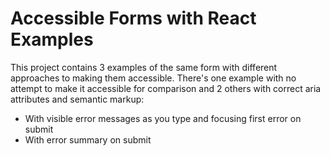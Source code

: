 # Accessible Forms with React Examples

This project contains 3 examples of the same form with different approaches to making them accessible. There's one example with no attempt to make it accessible for comparison and 2 others with correct aria attributes and semantic markup:

- With visible error messages as you type and focusing first error on submit
- With error summary on submit
